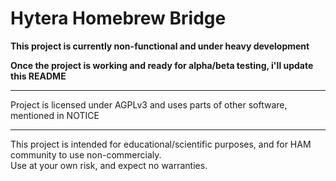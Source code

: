 # Hytera Homebrew Bridge

**This project is currently non-functional and under heavy development**

**Once the project is working and ready for alpha/beta testing, i'll update this README**

----

Project is licensed under AGPLv3 and uses parts of other software, mentioned in NOTICE

----

This project is intended for educational/scientific purposes, and for HAM community to use non-commercialy.  
Use at your own risk, and expect no warranties.
